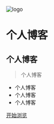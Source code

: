 ![logo]()
# 个人博客
## 个人博客
> 个人博客

* 个人博客
* 个人博客
* 个人博客

<!-- [GitHub](https://github.com/docsifyjs/docsify/) -->
<!-- [Get Started](README) -->
[开始浏览](README)

<!-- 1.自定义背景配置一定要在_coverpage.md文档末尾。
2.背景图片和背景色只能有一个生效.
3.背景色一定要是#2f4253这种格式的。 -->
<!-- 背景图片 -->
<!-- ![](_media/bg.png) -->

<!-- 背景色 -->
<!-- ![color](#2f4253) -->